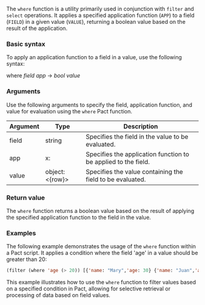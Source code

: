 The `where` function is a utility primarily used in conjunction with `filter` and `select` operations. It applies a specified application function (`APP`) to a field (`FIELD`) in a given value (`VALUE`), returning a boolean value based on the result of the application.

### Basic syntax

To apply an application function to a field in a value, use the following syntax:

where *field* *app* -> *bool* *value*

### Arguments

Use the following arguments to specify the field, application function, and value for evaluation using the `where` Pact function.

| Argument | Type | Description |
| --- | --- | --- |
| field | string | Specifies the field in the value to be evaluated. |
| app | x:<a> | Specifies the application function to be applied to the field. |
| value | object:<{row}> | Specifies the value containing the field to be evaluated. |

### Return value

The `where` function returns a boolean value based on the result of applying the specified application function to the field in the value.

### Examples

The following example demonstrates the usage of the `where` function within a Pact script. It applies a condition where the field 'age' in a value should be greater than 20:

```lisp
(filter (where 'age (> 20)) [{'name: "Mary",'age: 30} {'name: "Juan",'age: 15}])
```

This example illustrates how to use the `where` function to filter values based on a specified condition in Pact, allowing for selective retrieval or processing of data based on field values.
